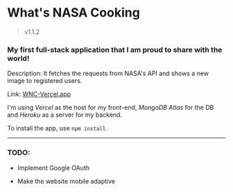 # What's NASA Cooking
> v1.1.2

### My first full-stack application that I am proud to share with the world! 

Description: It fetches the requests from NASA's API and shows a new image to registered users.

Link: [WNC-Vercel.app](https://whats-nasa-cooking.vercel.app/)

I'm using *Vercel* as the host for my front-end, *MongoDB Atlas* for the DB and *Heroku* as a server for my backend.

To install the app, use `npm install`.

---

### TODO: 

* Implement Google OAuth

* Make the website mobile adaptive

